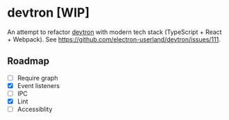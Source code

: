 # devtron [WIP]

An attempt to refactor [devtron](https://github.com/electron-userland/devtron) with modern tech stack (TypeScript + React + Webpack). See https://github.com/electron-userland/devtron/issues/111.

## Roadmap

- [ ] Require graph
- [x] Event listeners
- [ ] IPC
- [x] Lint
- [ ] Accessiblity
